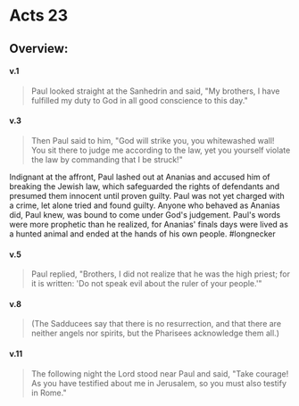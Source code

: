 # Acts 23

## Overview:


#### v.1
>Paul looked straight at the Sanhedrin and said, "My brothers, I have fulfilled my duty to God in all good conscience to this day."

#### v.3
>Then Paul said to him, "God will strike you, you whitewashed wall! You sit there to judge me according to the law, yet you yourself violate the law by commanding that I be struck!"

Indignant at the affront, Paul lashed out at Ananias and accused him of breaking the Jewish law, which safeguarded the rights of defendants and presumed them innocent until proven guilty. Paul was not yet charged with a crime, let alone tried and found guilty.
Anyone who behaved as Ananias did, Paul knew, was bound to come under God's judgement. Paul's words were more prophetic than he realized, for Ananias' finals days were lived as a hunted animal and ended at the hands of his own people.
#longnecker 

#### v.5
>Paul replied, "Brothers, I did not realize that he was the high priest; for it is written: 'Do not speak evil about the ruler of your people.'"

#### v.8
>(The Sadducees say that there is no resurrection, and that there are neither angels nor spirits, but the Pharisees acknowledge them all.)

#### v.11
>The following night the Lord stood near Paul and said, "Take courage! As you have testified about me in Jerusalem, so you must also testify in Rome."

